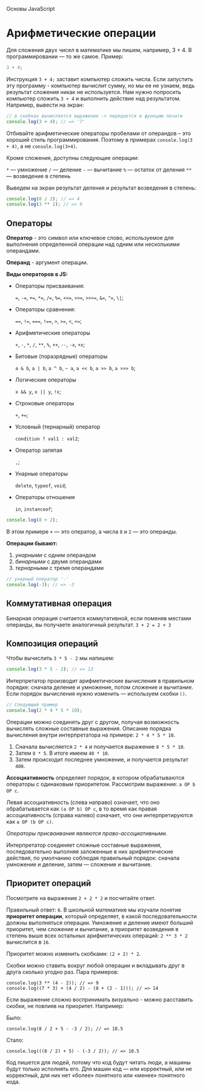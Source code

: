 Основы JavaScript

# Арифметические операции

Для сложения двух чисел в математике мы пишем, например, 3 + 4. В программировании — то же самое. Пример:

```javascript
3 + 4;
```

Инструкция `3 + 4;` заставит компьютер сложить числа. Если запустить эту программу - компьютер вычислит сумму, но мы ее не узнаем, ведь результат сложения никак не используется. Нам нужно попросить компьютер сложить `3 + 4` и выполнить действие над результатом. Например, вывести на экран:

```javascript
// в скобках вычисляется выражение -> передается в функцию печати
console.log(3 + 4); // => '7'
```

Отбивайте арифметические операторы пробелами от операндов – это хороший стиль программирования. Поэтому в примерах `console.log(3 + 4)`, а не `console.log(3+4)`.

Кроме сложения, доступны следующие операции:

`*` — умножение
`/` — деление
`-` — вычитание
`%` — остаток от деления
`**` — возведение в степень

Выведем на экран результат деления и результат возведения в степень:

```javascript
console.log(8 / 2); // => 4
console.log(3 ** 2); // => 9
```

## Операторы

**Оператор** - это символ или ключевое слово, используемое для выполнения определенной операции над одним или несколькими операндами.

**Операнд** - аргумент операции.

**Виды операторов в JS:**

- Операторы присваивания:

  `=`, `-=`, `+=`, `*=`, `/=`, `%=`, `<<=`, `>>=`, `>>>=`, `&=`, `^=`, `\|`;

- Операторы сравнения:

  `==`, `!=`, `===`, `!==`, `>`, `>=`, `<`, `<=`;

- Арифметические операторы

  `+`, `-`, `*`, `/`, `**`, `%`, `++`, `--`, `-x`, `+x`;

- Битовые (поразрядные) операторы

  `a & b`, `a | b`, `a ^ b`, `~ a`, `a << b`, `a >> b`, `a >>> b`;

- Логические операторы

  `x && y`, `x || y`, `!x`;

- Строковые операторы

  `+`, `+=`;

- Условный (тернарный) оператор

  `condition ? val1 : val2`;

- Оператор запятая

  `,`;

- Унарные операторы

  `delete`, `typeof`, `void`;

- Операторы отношения

  `in`, `instanceof`;

```javascript
console.log(8 + 2);
```

В этом примере `+` — это оператор, а числа `8` и `2` — это операнды.

**Операции бывают:**

1. _унарными_ с одним операндом
2. _бинарными_ с двумя операндами
3. _тернарными_ с тремя операндами

```javascript
// унарный оператор '-'
console.log(-3); // => -3
```

## Коммутативная операция

Бинарная операция считается коммутативной, если поменяв местами операнды, вы получаете аналогичный результат. `3 + 2 = 2 + 3`

## Композиция операций

Чтобы вычислить `3 * 5 - 2` мы напишем:

```javascript
console.log(3 * 5 - 2); // => 13
```

Интерпретатор производит арифметические вычисления в правильном порядке: сначала деление и умножение, потом сложение и вычитание. Если порядок вычисления нужно изменить — используем скобки `()`.

```javascript
// Следующий пример
console.log(2 * 4 * 5 * 10);
```

Операции можно соединять друг с другом, получая возможность вычислять сложные составные выражения. Описание порядка вычисления внутри интерпретатора на примере: `2 * 4 * 5 * 10`.

1. Сначала вычисляется `2 * 4` и получается выражение `8 * 5 * 10`.
2. Затем `8 * 5`. В итоге имеем `40 * 10`.
3. Затем происходит последнее умножение, и получается результат `400`.

**Ассоциативность** определяет порядок, в котором обрабатываются операторы с одинаковым приоритетом. Рассмотрим выражение: `a OP b OP c`.

Левая ассоциативность (слева направо) означает, что оно обрабатывается как `(a OP b) OP c`, в то время как правая ассоциативность (справа налево) означает, что они интерпретируются как `a OP (b OP c)`.

_Операторы присваивания являются право-ассоциативными._

Интерпретатор соединяет сложные составные выражения, последовательно выполняя заложенные в них арифметические действия, по умолчанию соблюдая правильный порядок: сначала умножение и деление, затем — сложение и вычитание.

## Приоритет операций

Посмотрите на выражение `2 + 2 * 2` и посчитайте ответ.

Правильный ответ: `6`. В школьной математике мы изучали понятие **приоритет операции**, который определяет, в какой последовательности должны выполняться операции. Умножение и деление имеют больший приоритет, чем сложение и вычитание, а приоритет возведения в степень выше всех остальных арифметических операций: `2 ** 3 * 2` вычислится в `16`.

Приоритет можно изменить скобками: `(2 + 2) * 2`.

Скобки можно ставить вокруг любой операции и вкладывать друг в друга сколько угодно раз. Пара примеров:

```
console.log(3 ** (4 - 2)); // => 9
console.log((7 * 3) + (4 / 2) - (8 + (2 - 1))); // => 14
```

Если выражение сложно воспринимать визуально - можно расставить скобки, не повлияв на приоритет. Например:

Было:

```
console.log(8 / 2 + 5 - -3 / 2); // => 10.5
```

Стало:

```
console.log(((8 / 2) + 5) - (-3 / 2)); // => 10.5
```

Код пишется для людей, потому что код будут читать люди, а машины будут только исполнять его. Для машин код — или корректный, или не корректный, для них нет «более» понятного или «менее» понятного кода.
